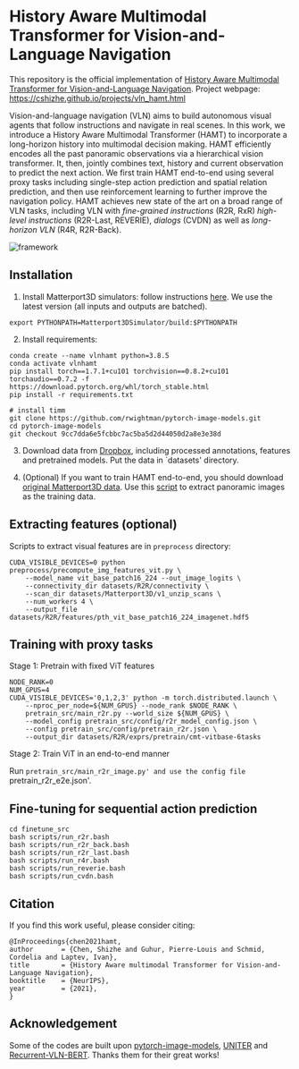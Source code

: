 # History Aware Multimodal Transformer for Vision-and-Language Navigation

This repository is the official implementation of [History Aware Multimodal Transformer for Vision-and-Language Navigation](https://arxiv.org/abs/2110.13309). 
Project webpage: https://cshizhe.github.io/projects/vln_hamt.html

Vision-and-language navigation (VLN) aims to build autonomous visual agents that follow instructions and navigate in real scenes. In this work, we introduce a History Aware Multimodal Transformer (HAMT) to incorporate a long-horizon history into multimodal decision making. HAMT efficiently encodes all the past panoramic observations via a hierarchical vision transformer. It, then, jointly combines text, history and current observation to predict the next action. We first train HAMT end-to-end using several proxy tasks including single-step action prediction and spatial relation prediction, and then use reinforcement learning to further improve the navigation policy. HAMT achieves new state of the art on a broad range of VLN tasks, including VLN with *fine-grained instructions* (R2R, RxR) *high-level instructions* (R2R-Last, REVERIE), *dialogs* (CVDN) as well as *long-horizon VLN* (R4R, R2R-Back).

![framework](files/model_architecture.png)

## Installation
1. Install Matterport3D simulators: follow instructions [here](https://github.com/peteanderson80/Matterport3DSimulator). We use the latest version (all inputs and outputs are batched).
```
export PYTHONPATH=Matterport3DSimulator/build:$PYTHONPATH
```

2. Install requirements:
```setup
conda create --name vlnhamt python=3.8.5
conda activate vlnhamt
pip install torch==1.7.1+cu101 torchvision==0.8.2+cu101 torchaudio==0.7.2 -f https://download.pytorch.org/whl/torch_stable.html
pip install -r requirements.txt

# install timm
git clone https://github.com/rwightman/pytorch-image-models.git
cd pytorch-image-models
git checkout 9cc7dda6e5fcbbc7ac5ba5d2d44050d2a8e3e38d
```
3. Download data from [Dropbox](https://www.dropbox.com/sh/3a5j03u286px604/AABNp887W7_Fhgv13gUt4wzda?dl=0), including processed annotations, features and pretrained models. Put the data in `datasets' directory.


4. (Optional) If you want to train HAMT end-to-end, you should download [original Matterport3D data](https://github.com/niessner/Matterport).
Use this [script](https://github.com/cshizhe/VLN-HAMT/blob/main/preprocess/build_image_lmdb.py) to extract panoramic images as the training data.

## Extracting features (optional)
Scripts to extract visual features are in `preprocess` directory:
```
CUDA_VISIBLE_DEVICES=0 python preprocess/precompute_img_features_vit.py \
    --model_name vit_base_patch16_224 --out_image_logits \
    --connectivity_dir datasets/R2R/connectivity \
    --scan_dir datasets/Matterport3D/v1_unzip_scans \
    --num_workers 4 \
    --output_file datasets/R2R/features/pth_vit_base_patch16_224_imagenet.hdf5
```

## Training with proxy tasks
Stage 1: Pretrain with fixed ViT features
```
NODE_RANK=0
NUM_GPUS=4
CUDA_VISIBLE_DEVICES='0,1,2,3' python -m torch.distributed.launch \
    --nproc_per_node=${NUM_GPUS} --node_rank $NODE_RANK \
    pretrain_src/main_r2r.py --world_size ${NUM_GPUS} \
    --model_config pretrain_src/config/r2r_model_config.json \
    --config pretrain_src/config/pretrain_r2r.json \
    --output_dir datasets/R2R/exprs/pretrain/cmt-vitbase-6tasks
```

Stage 2: Train ViT in an end-to-end manner 

Run `pretrain_src/main_r2r_image.py' and use the config file `pretrain_r2r_e2e.json'.


## Fine-tuning for sequential action prediction
```fine-tune
cd finetune_src
bash scripts/run_r2r.bash
bash scripts/run_r2r_back.bash
bash scripts/run_r2r_last.bash
bash scripts/run_r4r.bash
bash scripts/run_reverie.bash
bash scripts/run_cvdn.bash
```


## Citation
If you find this work useful, please consider citing:
```
@InProceedings{chen2021hamt,
author       = {Chen, Shizhe and Guhur, Pierre-Louis and Schmid, Cordelia and Laptev, Ivan},
title        = {History Aware multimodal Transformer for Vision-and-Language Navigation},
booktitle    = {NeurIPS},
year         = {2021},
}
```

## Acknowledgement
Some of the codes are built upon [pytorch-image-models](https://github.com/rwightman/pytorch-image-models), [UNITER](https://github.com/ChenRocks/UNITER) and [Recurrent-VLN-BERT](https://github.com/YicongHong/Recurrent-VLN-BERT).
Thanks them for their great works!
